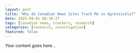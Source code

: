 ```yaml
---
layout: post
title: "Why do Canadian News Sites Track Me so Agressively?"
date: 2025-04-01 08:10:27
tags: [canadian news, trackers, research]
categories: [research, investigation]
featured: false
---
```


Your content goes here...

